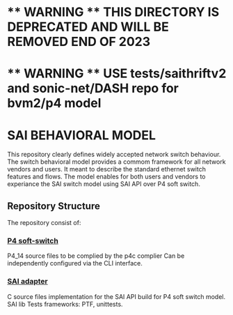 # ** WARNING ** THIS DIRECTORY IS DEPRECATED AND WILL BE REMOVED END OF 2023
# ** WARNING ** USE tests/saithriftv2 and sonic-net/DASH repo for bvm2/p4 model

# SAI BEHAVIORAL MODEL
This repository clearly defines widely accepted network switch behaviour.
The switch behavioral model provides a commom framework for all network vendors and users.
It meant to describe the standard ethernet switch features and flows.
The model enables for both users and vendors to experiance the SAI switch model using SAI API over P4 soft switch.

## Repository Structure
The repository consist of:

### [P4 soft-switch](p4-sai/)
P4_14 source files to be complied by the p4c complier 
Can be independently configured via the CLI interface.
### [SAI adapter](sai_adapter/)
C source files implementation for the SAI API build for P4 soft switch model.
SAI lib
Tests frameworks: PTF, unittests.
